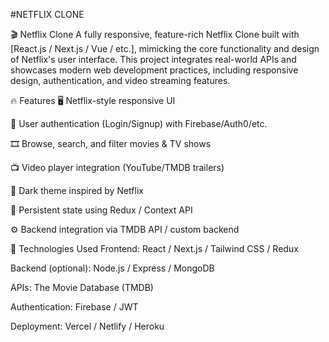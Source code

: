 #NETFLIX CLONE

🎬 Netflix Clone
A fully responsive, feature-rich Netflix Clone built with [React.js / Next.js / Vue / etc.], mimicking the core functionality and design of Netflix's user interface. This project integrates real-world APIs and showcases modern web development practices, including responsive design, authentication, and video streaming features.

🔥 Features
🖥️ Netflix-style responsive UI

🔐 User authentication (Login/Signup) with Firebase/Auth0/etc.

🎞️ Browse, search, and filter movies & TV shows

📺 Video player integration (YouTube/TMDB trailers)

🌙 Dark theme inspired by Netflix

💾 Persistent state using Redux / Context API

⚙️ Backend integration via TMDB API / custom backend

🚀 Technologies Used
Frontend: React / Next.js / Tailwind CSS / Redux

Backend (optional): Node.js / Express / MongoDB

APIs: The Movie Database (TMDB)

Authentication: Firebase / JWT

Deployment: Vercel / Netlify / Heroku

